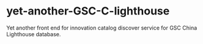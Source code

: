 # yet-another-GSC-C-lighthouse
Yet another front end for innovation catalog discover service for GSC China Lighthouse database.
